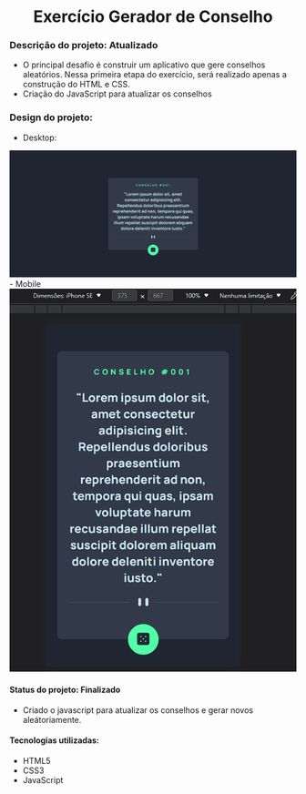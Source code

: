 <h1 align="center"> Exercício Gerador de Conselho </h1>

### Descrição do projeto: Atualizado
- O principal desafio é construir um aplicativo que gere conselhos aleatórios. Nessa primeira etapa do exercício, será realizado apenas a construção do HTML e CSS.
- Criação do JavaScript para atualizar os conselhos

### Design do projeto:
- Desktop:
<img src="./design/design-desktop.png" alt= "imagem do projeto no desktop" >
- Mobile
<img src="./design/design-mobile.png" alt= "imagem do projeto no mobile">

#### Status do projeto: Finalizado
- Criado o javascript para atualizar os conselhos e gerar novos aleátoriamente.

#### Tecnologias utilizadas:
- HTML5
- CSS3
- JavaScript
